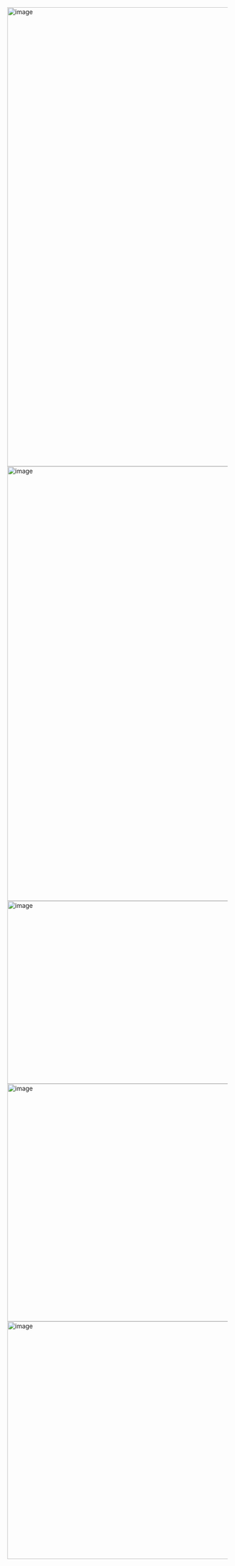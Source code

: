 <img width="2159" height="1047" alt="image" src="https://github.com/user-attachments/assets/a93d31fb-30c3-4458-ae1c-fe1b8022524a" />
<img width="2287" height="991" alt="image" src="https://github.com/user-attachments/assets/095d7a87-f65e-42f6-84d1-4845a6801d28" />
<img width="2190" height="417" alt="image" src="https://github.com/user-attachments/assets/c909d33b-8fbd-45de-81d7-b44692c828bf" />
<img width="1241" height="542" alt="image" src="https://github.com/user-attachments/assets/96c1d717-e6ac-4377-b599-694e0236fa0d" />
<img width="1241" height="542" alt="image" src="https://github.com/user-attachments/assets/ebde77f7-b167-42d2-b460-ae951e871ad4" />

